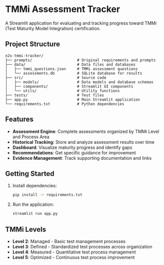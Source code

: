 # TMMi Assessment Tracker

A Streamlit application for evaluating and tracking progress toward TMMi (Test Maturity Model Integration) certification.

## Project Structure

```
n2s-tmmi-tracker/
├── prompts/                    # Original requirements and prompts
├── data/                       # Data files and databases
│   ├── tmmi_questions.json     # TMMi assessment questions
│   └── assessments.db          # SQLite database for results
├── src/                        # Source code
│   ├── models/                 # Data models and database schemas
│   ├── components/             # Streamlit UI components
│   └── utils/                  # Utility functions
├── tests/                      # Test files
├── app.py                      # Main Streamlit application
└── requirements.txt            # Python dependencies
```

## Features

- **Assessment Engine**: Complete assessments organized by TMMi Level and Process Area
- **Historical Tracking**: Store and analyze assessment results over time
- **Dashboard**: Visualize maturity progress and identify gaps
- **Recommendations**: Get specific guidance for improvement
- **Evidence Management**: Track supporting documentation and links

## Getting Started

1. Install dependencies:
   ```bash
   pip install -r requirements.txt
   ```

2. Run the application:
   ```bash
   streamlit run app.py
   ```

## TMMi Levels

- **Level 2**: Managed - Basic test management processes
- **Level 3**: Defined - Standardized test processes across organization  
- **Level 4**: Measured - Quantitative test process management
- **Level 5**: Optimized - Continuous test process improvement